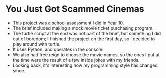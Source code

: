 # You Just Got Scammed Cinemas

- This project was a school assessment I did in Year 10.
- The brief included making a mock movie ticket purchasing program.
- The turtle script at the end was not part of the brief, but something I did out of boredom; I finished the project on the first day, so I decided to play around with turtle.
- It uses Python, and operates in the console.
- We also had free reign to choose the movie names, so the ones I put at the time were the result of a few inside jokes with my friends.
- Looking back, it's interesting how my programming style has changed since.

